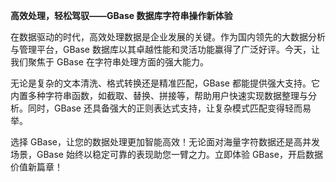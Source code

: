 **高效处理，轻松驾驭——GBase 数据库字符串操作新体验**

在数据驱动的时代，高效处理数据是企业发展的关键。作为国内领先的大数据分析与管理平台，GBase 数据库以其卓越性能和灵活功能赢得了广泛好评。今天，让我们聚焦于 GBase 在字符串处理方面的强大能力。

无论是复杂的文本清洗、格式转换还是精准匹配，GBase 都能提供强大支持。它内置多种字符串函数，如截取、替换、拼接等，帮助用户快速实现数据整理与分析。同时，GBase 还具备强大的正则表达式支持，让复杂模式匹配变得轻而易举。

选择 GBase，让您的数据处理更加智能高效！无论面对海量字符数据还是高并发场景，GBase 始终以稳定可靠的表现助您一臂之力。立即体验 GBase，开启数据价值新篇章！
